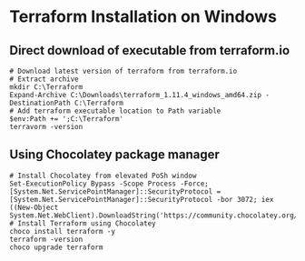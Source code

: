 # Terraform Installation on Windows

## Direct download of executable from terraform.io

```PoSh
# Download latest version of terraform from terraform.io
# Extract archive
mkdir C:\Terraform
Expand-Archive C:\Downloads\terraform_1.11.4_windows_amd64.zip -DestinationPath C:\Terraform
# Add terraform executable location to Path variable
$env:Path += ';C:\Terraform'
terravorm -version
```

## Using Chocolatey package manager

```PoSh
# Install Chocolatey from elevated PoSh window
Set-ExecutionPolicy Bypass -Scope Process -Force; [System.Net.ServicePointManager]::SecurityProtocol = [System.Net.ServicePointManager]::SecurityProtocol -bor 3072; iex ((New-Object System.Net.WebClient).DownloadString('https://community.chocolatey.org/install.ps1'))
# Install Terraform using Chocolatey
choco install terraform -y
terraform -version
choco upgrade terraform
```
